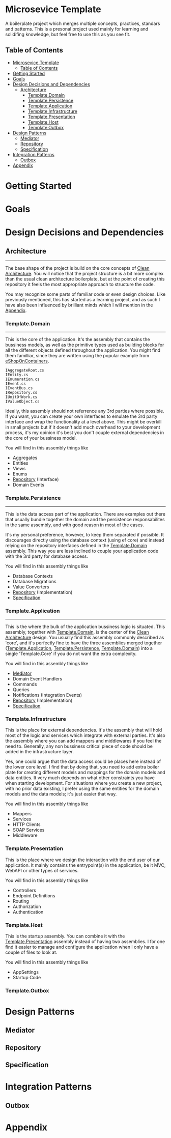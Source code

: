 # Microsevice Template 

A boilerplate project which merges multiple concepts, practices, standars and patterns. This is a presonal project used mainly for learning and solidifing knowledge, but feel free to use this as you see fit.

## Table of Contents
- [Microsevice Template](#microsevice-template)
  - [Table of Contents](#table-of-contents)
- [Getting Started](#getting-started)
- [Goals](#goals)
- [Design Decisions and Dependencies](#design-decisions-and-dependencies)
  - [Architecture](#architecture)
    - [Template.Domain](#templatedomain)
    - [Template.Persistence](#templatepersistence)
    - [Template.Application](#templateapplication)
    - [Template.Infrastructure](#templateinfrastructure)
    - [Template.Presentation](#templatepresentation)
    - [Template.Host](#templatehost)
    - [Template.Outbox](#templateoutbox)
- [Design Patterns](#design-patterns)
  - [Mediator](#mediator)
  - [Repository](#repository)
  - [Specification](#specification)
- [Integration Patterns](#integration-patterns)
  - [Outbox](#outbox)
- [Appendix](#appendix)

# Getting Started
# Goals
# Design Decisions and Dependencies

## Architecture
---

The base shape of the project is build on the core concepts of [Clean Architecture](https://blog.cleancoder.com/uncle-bob/2012/08/13/the-clean-architecture.html). You will notice that the project structure is a bit more complex than the usual clean architecture boilerplate, but at the point of creating this repository it feels the most appropriate approach to structure the code.

You may recognize some parts of familiar code or even design choices. Like previously mentioned, this has started as a learning project, and as such I have also been influenced by brilliant minds which I will mention in the [Appendix](#appendix).

### Template.Domain
---

This is the core of the application. It's the assembly that contains the bussiness models, as well as the primitive types used as building blocks for all the different objects defined throughout the application. You might find them familliar, since they are written using the popular example from [eShopOnContainers](https://github.com/dotnet-architecture/eShopOnContainers).

```
IAggregateRoot.cs
IEntity.cs
IEnumeration.cs
IEvent.cs
IEventBus.cs
IRepository.cs
IUnitOfWork.cs
IValueObject.cs
```

Ideally, this assembly should not referrence any 3rd parties where possible. If you want, you can create your own interfaces to emulate the 3rd party interface and wrap the functionality at a level above. This might be overkill in small projects but if it doesn't add much overhead to your development process, it's my opinion it's best you don't couple external dependencies in the core of your bussiness model.

You will find in this assembly things like
* Aggregates
* Entities
* Views
* Enums
* [Repository](#repository) (Interface)
* Domain Events


### Template.Persistence
---

This is the data access part of the application. There are examples out there that usually bundle together the domain and the persistence responsabilites in the same assembly, and with good reason in most of the cases. 

It's my personal preference, however, to keep them separated if possible. It discourages directly using the database context (using ef core) and instead relying on the repository interfaces defined in the [Template.Domain](#templatedomain) assembly.
This way you are less inclined to couple your application code with the 3rd party for database access.

You will find in this assembly things like
* Database Contexts
* Database Migrations
* Value Converters
* [Repository](#repository) (Implementation)
* [Specification](#specification)


### Template.Application
---

This is the where the bulk of the application bussiness logic is situated. This assembly, together with [Template.Domain](#templatedomain), is the center of the [Clean Architecture](https://blog.cleancoder.com/uncle-bob/2012/08/13/the-clean-architecture.html) design. You usually find this assembly commonly described as 'core', and it's perfectly fine to have the three assemblies merged together ([Template.Application](#templateapplication), [Template.Persistence](#templatepersistence), [Template.Domain](#templatedomain)) into a single 'Template.Core' if you do not want the extra complexity.

You will find in this assembly things like

* [Mediator](#mediator) 
* Domain Event Handlers
* Commands
* Queries
* Notifications (Integration Events)
* [Repository](#repository) (Implementation)
* [Specification](#specification)


### Template.Infrastructure

This is the place for external dependencies. It's the assembly that will hold most of the logic and services which integrate with external parties. It's also the assembly where you can add mappers and middlewares if you feel the need to. Generally, any non bussiness critical piece of code should be added in the infrastructure layer.

Yes, one could argue that the data access could be places here instead of the lower core level. I find that by doing that, you need to add extra boiler plate for creating different models and mappings for the domain models and data entities. It very much depends on what other constraints you have when starting development. For situations where you create a new project, with no prior data existing, I prefer using the same entities for the domain models and the data models; it's just easier that way.

You will find in this assembly things like

* Mappers
* Services
* HTTP Clients
* SOAP Services
* Middleware

### Template.Presentation

This is the place where we design the interaction with the end user of our application. It mainly contains the entrypoint(s) in the application, be it MVC, WebAPI or other types of services.

You will find in this assembly things like

* Controllers
* Endpoint Definitions
* Routing 
* Authorization
* Authentication
  

### Template.Host

This is the startup assembly. You can combine it with the [Template.Presentation](#templatepresentation) assembly instead of having two assemblies. I for one find it easier to manage and configure the application when I only have a couple of files to look at.

You will find in this assembly things like

* AppSettings
* Startup Code

### Template.Outbox

# Design Patterns
## Mediator
## Repository
## Specification
# Integration Patterns
## Outbox


# Appendix